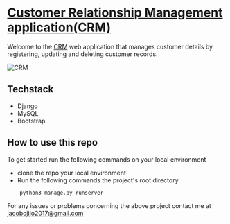 # [Customer Relationship Management application(CRM)]()

Welcome to the [CRM]() web application that manages customer details  by registering, updating and deleting customer records.


![CRM](https://cdn.majorel.com/wp-content/uploads/2018/04/01140300/Trends-Digitalisierung-CRM-2018-1024x591.jpg)


## Techstack
* Django
* MySQL
* Bootstrap


## How to use this repo
To get started run the following commands on your local environment

* clone the repo your local environment
* Run the following commands the project's root directory

```python
    python3 manage.py runserver
```



For any issues or problems concerning the above project contact me at [jacobojijo2017@gmail.com](mailto:jacobojijo2017@gmail.com)


